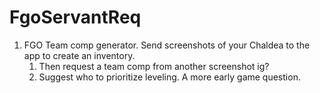 # FgoServantReq
1. FGO Team comp generator. Send screenshots of your Chaldea to the app to create an inventory. 
    1. Then request a team comp from another screenshot ig?
    2. Suggest who to prioritize leveling. A more early game question.